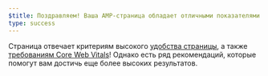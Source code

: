 ```yaml
---
$title: Поздравляем! Ваша AMP-страница обладает отличными показателями удобства.
type: success
---
```


Страница отвечает критериям высокого [удобства страницы](https://developers.google.com/search/docs/guides/page-experience), а также [требованиям Core Web Vitals](http://web.dev/vitals)! Однако есть ряд рекомендаций, которые помогут вам достичь еще более высоких результатов.
